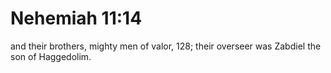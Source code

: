 # Nehemiah 11:14

and their brothers, mighty men of valor, 128; their overseer was Zabdiel the son of Haggedolim.
